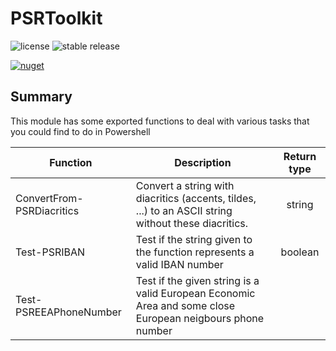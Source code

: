 # PSRToolkit

![license](https://badgen.net/github/license/Proud-Rabbit/PSRToolbox) ![stable release](https://badgen.net/github/release/Proud-Rabbit/PSRToolbox/stable)

[![nuget](https://badgen.net/badge/icon/packages?icon=nuget&label&color=orange&scale=2)](https://github.com/Proud-Rabbit/PSRToolbox/releases/latest)


## Summary

This module has some exported functions to deal with various tasks that you could find to do in Powershell

| Function                  | Description                                                                                               | Return type |
| ------------------------- | --------------------------------------------------------------------------------------------------------- | :---------: |
| ConvertFrom-PSRDiacritics | Convert a string with diacritics (accents, tildes, ...) to an ASCII string without these diacritics.      |   string    |
| Test-PSRIBAN              | Test if the string given to the function represents a valid IBAN number                                   |   boolean   |
| Test-PSREEAPhoneNumber    | Test if the given string is a valid European Economic Area and some close European neigbours phone number |
